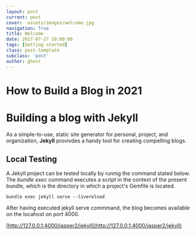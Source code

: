 ```yaml
---
layout: post
current: post
cover:  assets/images/welcome.jpg
navigation: True
title: Welcome
date: 2017-07-27 10:00:00
tags: [Getting started]
class: post-template
subclass: 'post'
author: ghost
---
```


# How to Build a Blog in 2021



# Building a blog with Jekyll
As a simple-to-use, static site generator for personal, project, and organization, **Jekyll** provivdes a handy tool for creating compelling blogs.

## Local Testing
A Jekyll project can be tested locally by runnig the command stated below. The
*bundle exec* command executes a script in the context of the present bundle,
which is the directory in which a project's Gemfile is located.

```
bundle exec jekyll serve --livereload
```

After having executed jekyll serve commmand, the blog becomes available on the
locahost on port 4000.

[http://127.0.0.1:4000/jasper2/jekyll](http://127.0.0.1:4000/jasper2/jekyll)

